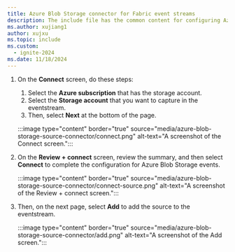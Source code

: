 ```yaml
---
title: Azure Blob Storage connector for Fabric event streams
description: The include file has the common content for configuring Azure Blob Storage connector for Fabric event streams and Real-Time hub. 
ms.author: xujiang1
author: xujxu
ms.topic: include
ms.custom:
  - ignite-2024
ms.date: 11/18/2024
---
```


1. On the **Connect** screen, do these steps:
    1. Select the **Azure subscription** that has the storage account.
    1. Select the **Storage account** that you want to capture in the eventstream.
    1. Then, select **Next** at the bottom of the page.

   :::image type="content" border="true" source="media/azure-blob-storage-source-connector/connect.png" alt-text="A screenshot of the Connect screen.":::
1. On the **Review + connect** screen, review the summary, and then select **Connect** to complete the configuration for Azure Blob Storage events.

   :::image type="content" border="true" source="media/azure-blob-storage-source-connector/connect-source.png" alt-text="A screenshot of the Review + connect screen.":::
1. Then, on the next page, select **Add** to add the source to the eventstream. 

    :::image type="content" border="true" source="media/azure-blob-storage-source-connector/add.png" alt-text="A screenshot of the Add screen.":::

    
